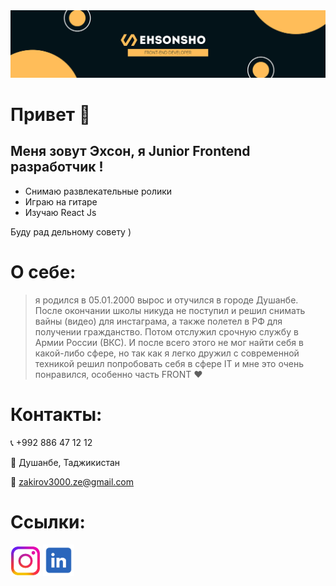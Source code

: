 <img src='./git banner.png'/>

# Привет 👋
## Меня зовут Эхсон, я Junior Frontend разработчик !
- Снимаю развлекательные ролики
- Играю на гитаре
- Изучаю React Js
 
 Буду рад дельному совету )
#
# О себе:
>я родился в 05.01.2000
вырос и отучился в городе Душанбе.
После окончании школы никуда не поступил и решил снимать вайны (видео) для инстаграма, а также полетел в РФ для получении гражданство. Потом отслужил срочную службу в Армии России (ВКС).
И после всего этого не мог найти себя в какой-либо сфере, но так как я легко дружил с современной техникой
решил попробовать себя в сфере IT и мне это очень понравился, особенно  часть FRONT ♥

# Контакты: 
📞 +992 886 47 12 12

📍 Душанбе, Таджикистан

📧 zakirov3000.ze@gmail.com
#
# Ссылки:
[<img src='./instagram.png' width='48px'/>]('https://www.instagram.com/ehsonback/')
[<img src='./Linked in.png' width='50px'/>]('www.linkedin.com/in/ehson-zokirov') 
 
